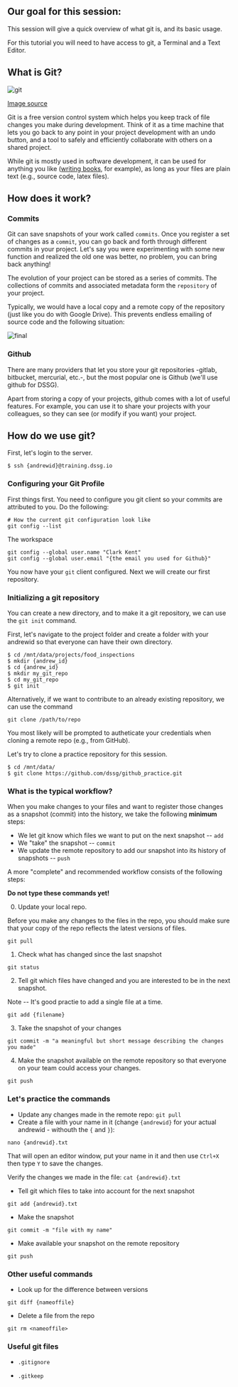 ## Our goal for this session:

This session will give a quick overview of what git is, and its basic usage.

For this tutorial you will need to have access to git, a Terminal and a Text Editor.


## What is Git?

![git](https://imgs.xkcd.com/comics/git.png)

[Image source](https://xkcd.com/1597/)

Git is a free version control system which helps you keep track of file changes you make during development. Think of it as a time machine that lets you go back to any point in your project development with an undo button, and a tool to safely and efficiently collaborate with others on a shared project.

While git is mostly used in software development, it can be used for anything you like
([writing books](https://www.gitbook.com/), for example), as long as your files are plain text
(e.g., source code, latex files).

## How does it work?

### Commits
Git can save snapshots of your work called `commits`. Once you register a set of changes as a `commit`, you can go back and forth through different commits in your project.
Let's say you were experimenting with some new function and realized the old one was better, no problem, you can bring back anything!


The evolution of your project can be stored as a series of commits. The collections of commits and associated metadata form the `repository` of your project.


Typically, we would have a local copy and a remote copy of the repository (just like you do with Google Drive).  This prevents
endless emailing of source code and the following situation:

![final](https://www.phdcomics.com/comics/archive/phd101212s.gif)

### Github

There are many providers that let you store your git repositories -gitlab, bitbucket, mercurial, etc.-, but the most popular one is Github (we'll use github for DSSG).

Apart from storing a copy of your projects, github comes with a lot of useful features. For example, you can use it to share your projects with your colleagues, so they can see (or modify if you want) your project.

## How do we use git? 

First, let's login to the server.

```
$ ssh {andrewid}@training.dssg.io
```

### Configuring your Git Profile

First things first. You need to configure you git client so your commits are attributed to you. Do the following:

```
# How the current git configuration look like
git config --list
```

The workspace

```
git config --global user.name "Clark Kent"
git config --global user.email "{the email you used for Github}"
```

You now have your `git` client configured. Next we will create
our first repository.

### Initializing a git repository

You can create a new directory, and to make it a git repository, we can use the `git init` command.

First, let's navigate to the project folder and create a folder with your andrewid so that everyone can have their own directory. 

```
$ cd /mnt/data/projects/food_inspections
$ mkdir {andrew_id}
$ cd {andrew_id}
$ mkdir my_git_repo
$ cd my_git_repo
$ git init
```

Alternatively, if we want to contribute to an already existing repository, we can use the command

```
git clone /path/to/repo
```

You most likely will be prompted to autheticate your credentials when cloning a remote repo (e.g., from GitHub).

Let's try to clone a practice repository for this session.

```
$ cd /mnt/data/
$ git clone https://github.com/dssg/github_practice.git
```

### What is the typical workflow?

When you make changes to your files and want to register those changes as a snapshot (commit) into the history, we take the following **minimum** steps:

+ We let git know which files we want to put on the next snapshot -- `add`  
+ We "take" the snapshot -- `commit`
+ We update the remote repository to add our snapshot into its history of snapshots -- `push`

A more "complete" and recommended workflow consists of the following steps:

**Do not type these commands yet!**

0. Update your local repo. 

Before you make any changes to the files in the repo, you should make sure that your copy of the repo reflects the latest versions of files. 

```
git pull
```  

1.  Check what has changed since the last snapshot

```
git status
```

2. Tell git which files have changed and you are interested to be in the next snapshot.

Note -- It's good practie to add a single file at a time.

```
git add {filename}
```


3. Take the snapshot of your changes

```
git commit -m "a meaningful but short message describing the changes you made"
```

4. Make the snapshot available on the remote repository so that everyone on your team could access your changes.

```
git push
```

### Let's practice the commands

+ Update any changes made in the remote repo: `git pull`
+ Create a file with your name in it (change `{andrewid}` for your actual andrewid - withouth the `{` and `}`):

```
nano {andrewid}.txt
```

That will open an editor window, put your name in it and then use `Ctrl+X` then type `Y` to save the changes.

Verify the changes we made in the file: `cat {andrewid}.txt`

+ Tell git which files to take into account for the next snapshot

```
git add {andrewid}.txt
```

+ Make the snapshot

```
git commit -m "file with my name"
```

+ Make available your snapshot on the remote repository

```
git push
```


### Other useful commands

+ Look up for the difference between versions

```
git diff {nameoffile}
```

+ Delete a file from the repo

```
git rm <nameoffile>
```

### Useful git files

+ `.gitignore`

+ `.gitkeep`
